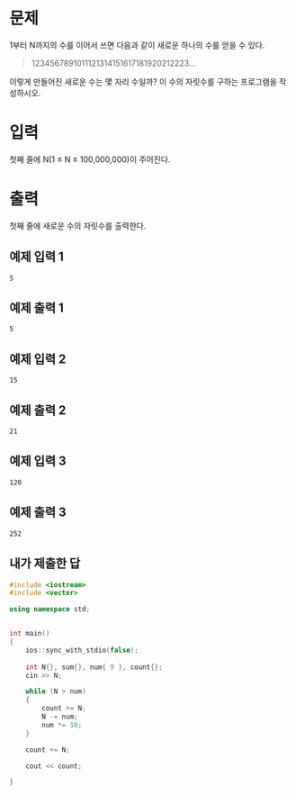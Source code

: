 문제
============
1부터 N까지의 수를 이어서 쓰면 다음과 같이 새로운 하나의 수를 얻을 수 있다.

> 1234567891011121314151617181920212223...

이렇게 만들어진 새로운 수는 몇 자리 수일까? 이 수의 자릿수를 구하는 프로그램을 작성하시오.

입력
===========
첫째 줄에 N(1 ≤ N ≤ 100,000,000)이 주어진다.

출력
==========
첫째 줄에 새로운 수의 자릿수를 출력한다.

예제 입력 1
---------------
```
5
```
예제 출력 1 
-------------
```
5
```
예제 입력 2 
----------
```
15
```
예제 출력 2 
----------
```
21
```
예제 입력 3 
------------
```
120
```
예제 출력 3 
-----------
```
252
```

내가 제출한 답
------------
```cpp
#include <iostream>
#include <vector>

using namespace std;


int main()
{
	ios::sync_with_stdio(false);
	
	int N{}, sum{}, num{ 9 }, count{};
	cin >> N;

	while (N > num)
	{
		count += N;
		N -= num;
		num *= 10;
	}

	count += N;

	cout << count;

}
```
